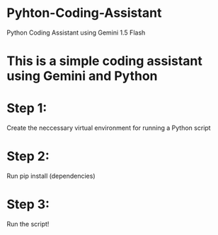 # Pyhton-Coding-Assistant
Python Coding Assistant using Gemini 1.5 Flash

# This is a simple coding assistant using Gemini and Python

# Step 1:
Create the neccessary virtual environment for running a Python script

# Step 2:
Run pip install (dependencies)

# Step 3:
Run the script!
